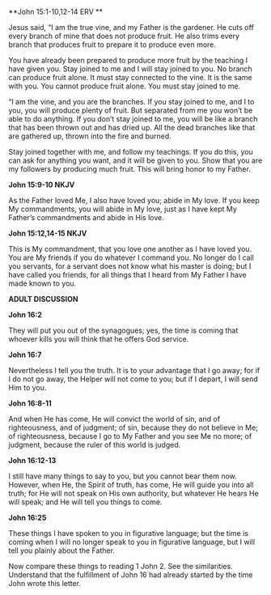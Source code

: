 **John 15:1-10,12-14 ERV **

Jesus said, “I am the true vine, and my Father is the gardener. He cuts off every branch of mine that does not produce fruit. He also trims every branch that produces fruit to prepare it to produce even more.

You have already been prepared to produce more fruit by the teaching I have given you. Stay joined to me and I will stay joined to you. No branch can produce fruit alone. It must stay connected to the vine. It is the same with you. You cannot produce fruit alone. You must stay joined to me.

“I am the vine, and you are the branches. If you stay joined to me, and I to you, you will produce plenty of fruit. But separated from me you won’t be able to do anything. If you don’t stay joined to me, you will be like a branch that has been thrown out and has dried up. All the dead branches like that are gathered up, thrown into the fire and burned.

Stay joined together with me, and follow my teachings. If you do this, you can ask for anything you want, and it will be given to you. Show that you are my followers by producing much fruit. This will bring honor to my Father.

**John 15:9-10 NKJV**

As the Father loved Me, I also have loved you; abide in My love. If you keep My commandments, you will abide in My love, just as I have kept My Father’s commandments and abide in His love.

**John 15:12,14-15 NKJV**

This is My commandment, that you love one another as I have loved you. You are My friends if you do whatever I command you. No longer do I call you servants, for a servant does not know what his master is doing; but I have called you friends, for all things that I heard from My Father I have made known to you.

**ADULT DISCUSSION**

**John 16:2**

They will put you out of the synagogues; yes, the time is coming that whoever kills you will think that he offers God service.

**John 16:7**

Nevertheless I tell you the truth. It is to your advantage that I go away; for if I do not go away, the Helper will not come to you; but if I depart, I will send Him to you.

**John 16:8-11**

And when He has come, He will convict the world of sin, and of righteousness, and of judgment; of sin, because they do not believe in Me; of righteousness, because I go to My Father and you see Me no more; of judgment, because the ruler of this world is judged.

**John 16:12-13**

I still have many things to say to you, but you cannot bear them now. However, when He, the Spirit of truth, has come, He will guide you into all truth; for He will not speak on His own authority, but whatever He hears He will speak; and He will tell you things to come.

**John 16:25**

These things I have spoken to you in figurative language; but the time is coming when I will no longer speak to you in figurative language, but I will tell you plainly about the Father.

Now compare these things to reading 1 John 2. See the similarities. Understand that the fulfillment of John 16 had already started by the time John wrote this letter.